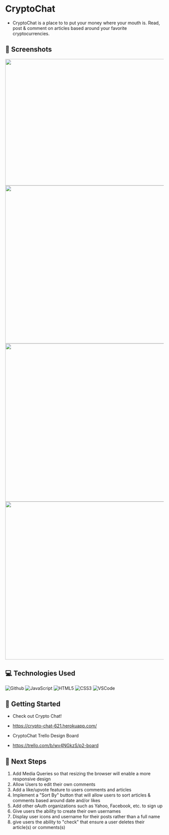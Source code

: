 # CryptoChat

* CryptoChat is a place to to put your money where your mouth is. Read, post & comment on articles based around your favorite cryptocurrencies. 



## :camera_flash: Screenshots


<img src="https://i.imgur.com/YRSqq8v.png"   width="650px" height="400px"/>

<img src="https://i.imgur.com/kOPwp91.png"   width="650px" height="500px"/>

<img src="https://i.imgur.com/hWmKq2p.png"   width="650px" height="500px"/>

<img src="https://i.imgur.com/UNDWjLQ.png"   width="650px" height="500px"/>

## :computer: Technologies Used

![Github](https://img.shields.io/badge/-GitHub-333?style=flat&logo=github)
![JavaScript](https://img.shields.io/badge/-JavaScript-333?style=flat&logo=javascript) 
![HTML5](https://img.shields.io/badge/-HTML5-333?style=flat&logo=html5)
![CSS3](https://img.shields.io/badge/-CSS-333?style=flat&logo=css3)
![VSCode](https://img.shields.io/badge/-VS_Code-333?style=flat&logo=visualstudio)


## :diamond_shape_with_a_dot_inside: Getting Started

* Check out Crypto Chat!
* https://crypto-chat-621.herokuapp.com/

* CryptoChat Trello Design Board
* https://trello.com/b/wv4NGkzS/p2-board

## :seedling: Next Steps

1. Add Media Queries so that resizing the browser will enable a more responsive design 
2. Allow Users to edit their own comments
3. Add a like/upvote feature to users comments and articles
4. Implement a "Sort By" button that will allow users to sort articles & comments based around date and/or likes
5. Add other oAuth organizations such as Yahoo, Facebook, etc. to sign up
6. Give users the ability to create their own usernames
7. Display user icons and username for their posts rather than a full name
8. give users the ability to "check" that ensure a user deletes their article(s) or comments(s)